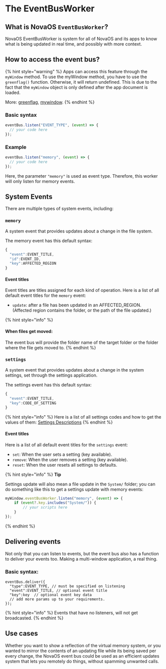 # The EventBusWorker

## What is NovaOS `EventBusWorker`?

NovaOS EventBusWorker is system for all of NovaOS and its apps to know what is being updated in real time, and possibly with more context.

## How to access the event bus?

{% hint style="warning" %}
Apps can access this feature through the `myWindow` method. To use the myWindow method, you have to use the `greenflag()` function. Otherwise, it will return undefined. This is due to the fact that the `myWindow` object is only defined after the app document is loaded.

More: [greenflag](../timing.md), [mywindow](./).
{% endhint %}

### Basic syntax

```javascript
eventBus.listen("EVENT_TYPE", (event) => {
  // your code here
});
```

### Example

```javascript
eventBus.listen("memory", (event) => {
  // your code here
});
```

Here, the parameter `"memory"` is used as event type. Therefore, this worker will only listen for memory events.

## System Events

There are multiple types of system events, including:

### `memory`

A system event that provides updates about a change in the file system.

The memory event has this default syntax:

```javascript
{
  "event":EVENT_TITLE,
  "id":EVENT_ID,
  "key":AFFECTED_REGION
}
```

#### Event titles

Event titles are titles assigned for each kind of operation. Here is a list of all default event titles for the `memory` event:

* `update`: after a file has been updated in an AFFECTED\_REGION. (Affected region contains the folder, or the path of the file updated.)

{% hint style="info" %}
#### When files get moved:

The event bus will provide the folder name of the target folder or the folder where the file gets moved to.
{% endhint %}

### `settings`

A system event that provides updates about a change in the system settings, set through the settings application.

The settings event has this default syntax:

```javascript
{
  "event":EVENT_TITLE,
  "key":CODE_OF_SETTING
}
```

{% hint style="info" %}
Here is a list of all settings codes and how to get the values of them: [Settings Descriptions](https://github.com/adthoughtsglobal/Nova-OS/wiki/Settings-Descriptions)
{% endhint %}

#### Event titles

Here is a list of all default event titles for the `settings` event:

* `set`: When the user sets a setting (key available).
* `remove`: When the user removes a setting (key available).
* `reset`: When the user resets all settings to defaults.

{% hint style="info" %}
**Tip**

Settings update will also mean a file update in the `System/` folder; you can do something like this to get a settings update with memory events:

```javascript
myWindow.eventBusWorker.listen("memory", (event) => {
	if (event?.key.includes("System/")) {
		// your scripts here
	}
});
```
{% endhint %}

## Delivering events

Not only that you can listen to events, but the event bus also has a function to deliver your events too. Making a multi-window application, a real thing.

### Basic syntax:

```
eventBus.deliver({
  "type":EVENT_TYPE, // must be specified on listening
  "event":EVENT_TITLE, // optional event title
  "key":key  // optional event key data
  // add more params up to your requirements.
});
```

{% hint style="info" %}
Events that have no listeners, will not get broadcasted.
{% endhint %}

## Use cases

Whether you want to show a reflection of the virtual memory system, or you wanted to mirror the contents of an updating file while its being saved per every change, the NovaOS event bus could be used as an efficient updates system that lets you remotely do things, without spamming unwanted calls.
